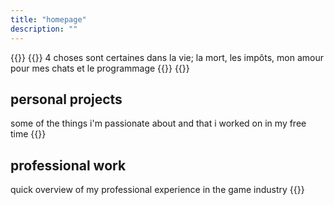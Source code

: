 ```yaml
---
title: "homepage"
description: ""
---
```


{{<lead>}}
{{<typeit>}}
4 choses sont certaines dans la vie; la mort, les impôts, mon amour pour mes chats et le programmage
{{</typeit>}}
{{</lead>}}

## personal projects
some of the things i'm passionate about and that i worked on in my free time
{{<list limit=10 title=" " where="Type" value="personal">}}

## professional work
quick overview of my professional experience in the game industry
{{<list limit=10 title=" " where="Type" value="professional">}}